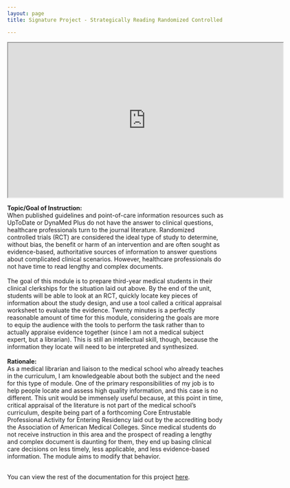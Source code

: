 ```yaml
---
layout: page
title: Signature Project - Strategically Reading Randomized Controlled Trials

---
```

<iframe src="https://drive.google.com/file/d/1p4KyTve39Y6XTSm1KSv5f8GfUqxdewWS/preview" width="640" height="360"></iframe>

**Topic/Goal of Instruction:**<BR>
When published guidelines and point-of-care information resources such as UpToDate or DynaMed Plus do not have the answer to clinical questions, healthcare professionals turn to the journal literature. Randomized controlled trials (RCT) are considered the ideal type of study to determine, without bias, the benefit or harm of an intervention and are often sought as evidence-based, authoritative sources of information to answer questions about complicated clinical scenarios. However, healthcare professionals do not have time to read lengthy and complex documents.<BR><BR>
The goal of this module is to prepare third-year medical students in their clinical clerkships for the situation laid out above. By the end of the unit, students will be able to look at an RCT, quickly locate key pieces of information about the study design, and use a tool called a critical appraisal worksheet to evaluate the evidence. Twenty minutes is a perfectly reasonable amount of time for this module, considering the goals are more to equip the audience with the tools to perform the task rather than to actually appraise evidence together (since I am not a medical subject expert, but a librarian). This is still an intellectual skill, though, because the information they locate will need to be interpreted and synthesized.<BR><BR>
**Rationale:**<BR>
As a medical librarian and liaison to the medical school who already teaches in the curriculum, I am knowledgeable about both the subject and the need for this type of module. One of the primary responsibilities of my job is to help people locate and assess high quality information, and this case is no different. This unit would be immensely useful because, at this point in time, critical appraisal of the literature is not part of the medical school’s curriculum, despite being part of a forthcoming Core Entrustable Professional Activity for Entering Residency laid out by the accrediting body the Association of American Medical Colleges. Since medical students do not receive instruction in this area and the prospect of reading a lengthy and complex document is daunting for them, they end up basing clinical care decisions on less timely, less applicable, and less evidence-based information. The module aims to modify that behavior.<BR><BR>

You can view the rest of the documentation for this project <a href="/idt-portfolio/200x/docs/signature.pdf">here</a>.
